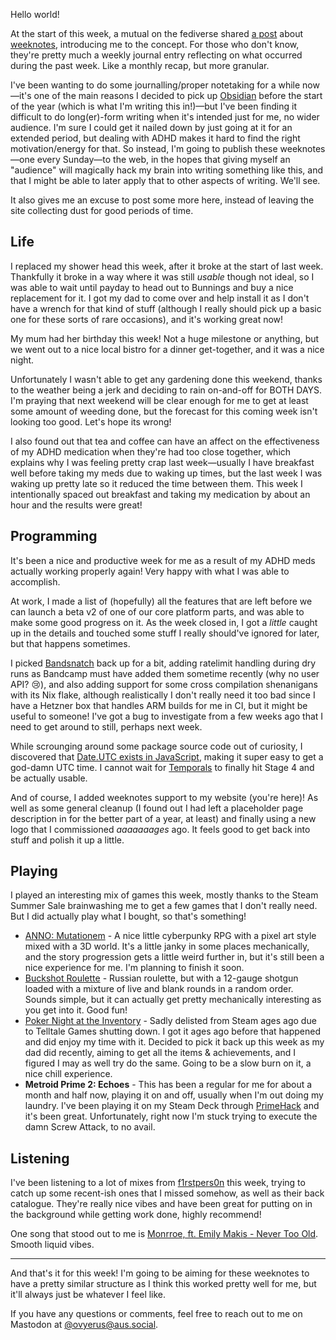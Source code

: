Hello world!

At the start of this week, a mutual on the fediverse shared
[a post](https://mastodon.social/@alifeee/112747644964195117) about
[weeknotes](https://indieweb.org/week_note), introducing me to the concept. For
those who don't know, they're pretty much a weekly journal entry reflecting on
what occurred during the past week. Like a monthly recap, but more granular.

I've been wanting to do some journalling/proper notetaking for a while now—it's
one of the main reasons I decided to pick up [Obsidian](https://obsidian.md/)
before the start of the year (which is what I'm writing this in!)—but I've been
finding it difficult to do long(er)-form writing when it's intended just for me,
no wider audience. I'm sure I could get it nailed down by just going at it for
an extended period, but dealing with ADHD makes it hard to find the right
motivation/energy for that. So instead, I'm going to publish these weeknotes—one
every Sunday—to the web, in the hopes that giving myself an "audience" will
magically hack my brain into writing something like this, and that I might be
able to later apply that to other aspects of writing. We'll see.

It also gives me an excuse to post some more here, instead of leaving the site
collecting dust for good periods of time.

## Life

I replaced my shower head this week, after it broke at the start of last week.
Thankfully it broke in a way where it was still _usable_ though not ideal, so I
was able to wait until payday to head out to Bunnings and buy a nice replacement
for it. I got my dad to come over and help install it as I don't have a wrench
for that kind of stuff (although I really should pick up a basic one for these
sorts of rare occasions), and it's working great now!

My mum had her birthday this week! Not a huge milestone or anything, but we went
out to a nice local bistro for a dinner get-together, and it was a nice night.

Unfortunately I wasn't able to get any gardening done this weekend, thanks to
the weather being a jerk and deciding to rain on-and-off for BOTH DAYS. I'm
praying that next weekend will be clear enough for me to get at least some
amount of weeding done, but the forecast for this coming week isn't looking too
good. Let's hope its wrong!

I also found out that tea and coffee can have an affect on the effectiveness of
my ADHD medication when they're had too close together, which explains why I was
feeling pretty crap last week—usually I have breakfast well before taking my
meds due to waking up times, but the last week I was waking up pretty late so it
reduced the time between them. This week I intentionally spaced out breakfast
and taking my medication by about an hour and the results were great!

## Programming

It's been a nice and productive week for me as a result of my ADHD meds actually
working properly again! Very happy with what I was able to accomplish.

At work, I made a list of (hopefully) all the features that are left before we
can launch a beta v2 of one of our core platform parts, and was able to make
some good progress on it. As the week closed in, I got a _little_ caught up in
the details and touched some stuff I really should've ignored for later, but
that happens sometimes.

I picked [Bandsnatch](https://github.com/Ovyerus/bandsnatch) back up for a bit,
adding ratelimit handling during dry runs as Bandcamp must have added them
sometime recently (why no user API? 😢), and also adding support for some cross
compilation shenanigans with its Nix flake, although realistically I don't
really need it too bad since I have a Hetzner box that handles ARM builds for me
in CI, but it might be useful to someone! I've got a bug to investigate from a
few weeks ago that I need to get around to still, perhaps next week.

While scrounging around some package source code out of curiosity, I discovered
that
[Date.UTC exists in JavaScript](https://aus.social/@ovyerus/112768181777842104),
making it super easy to get a god-damn UTC time. I cannot wait for
[Temporals](https://github.com/tc39/proposal-temporal) to finally hit Stage 4
and be actually usable.

And of course, I added weeknotes support to my website (you're here)! As well as
some general cleanup (I found out I had left a placeholder page description in
for the better part of a year, at least) and finally using a new logo that I
commissioned _aaaaaaages_ ago. It feels good to get back into stuff and polish
it up a little.

## Playing

I played an interesting mix of games this week, mostly thanks to the Steam
Summer Sale brainwashing me to get a few games that I don't really need. But I
did actually play what I bought, so that's something!

- [ANNO: Mutationem](https://store.steampowered.com/app/1368030/ANNO_Mutationem/) -
  A nice little cyberpunky RPG with a pixel art style mixed with a 3D world.
  It's a little janky in some places mechanically, and the story progression
  gets a little weird further in, but it's still been a nice experience for me.
  I'm planning to finish it soon.
- [Buckshot Roulette](https://store.steampowered.com/app/2835570/Buckshot_Roulette/) -
  Russian roulette, but with a 12-gauge shotgun loaded with a mixture of live
  and blank rounds in a random order. Sounds simple, but it can actually get
  pretty mechanically interesting as you get into it. Good fun!
- [Poker Night at the Inventory](https://store.steampowered.com/app/31280/Poker_Night_at_the_Inventory/) -
  Sadly delisted from Steam ages ago due to Telltale Games shutting down. I got
  it ages ago before that happened and did enjoy my time with it. Decided to
  pick it back up this week as my dad did recently, aiming to get all the items
  & achievements, and I figured I may as well try do the same. Going to be a
  slow burn on it, a nice chill experience.
- **Metroid Prime 2: Echoes** - This has been a regular for me for about a month
  and half now, playing it on and off, usually when I'm out doing my laundry.
  I've been playing it on my Steam Deck through
  [PrimeHack](https://github.com/Kekun/primehack) and it's been great.
  Unfortunately, right now I'm stuck trying to execute the damn Screw Attack, to
  no avail.

## Listening

I've been listening to a lot of mixes from
[f1rstpers0n](https://www.youtube.com/@f1rstpers0nmixes) this week, trying to
catch up some recent-ish ones that I missed somehow, as well as their back
catalogue. They're really nice vibes and have been great for putting on in the
background while getting work done, highly recommend!

One song that stood out to me is
[Monrroe, ft. Emily Makis - Never Too Old](https://www.youtube.com/watch?v=3ZThLev6O7E).
Smooth liquid vibes.

---

And that's it for this week! I'm going to be aiming for these weeknotes to have
a pretty similar structure as I think this worked pretty well for me, but it'll
always just be whatever I feel like.

If you have any questions or comments, feel free to reach out to me on Mastodon
at [@ovyerus@aus.social](https://aus.social/@ovyerus).
